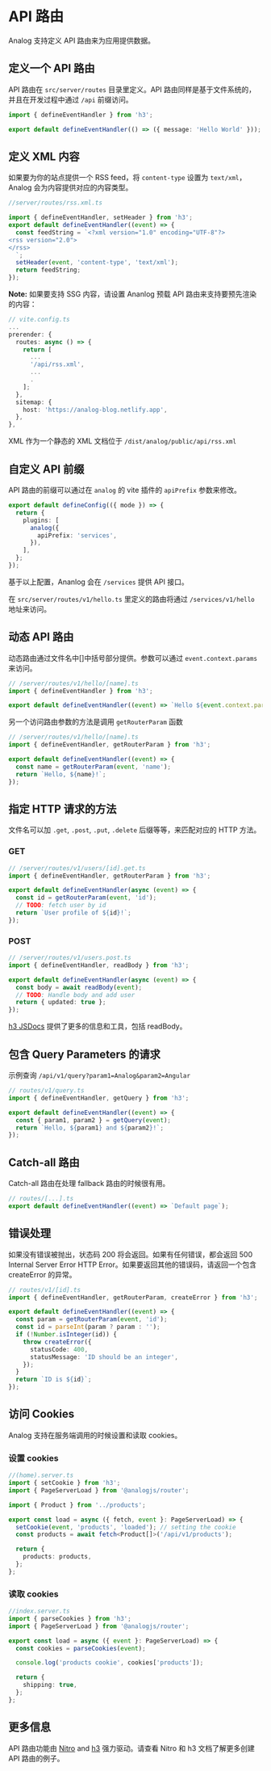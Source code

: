 # API 路由

Analog 支持定义 API 路由来为应用提供数据。

## 定义一个 API 路由

API 路由在 `src/server/routes` 目录里定义。API 路由同样是基于文件系统的，并且在开发过程中通过 `/api` 前缀访问。

```ts
import { defineEventHandler } from 'h3';

export default defineEventHandler(() => ({ message: 'Hello World' }));
```

## 定义 XML 内容

如果要为你的站点提供一个 RSS feed，将 `content-type` 设置为 `text/xml`，Analog 会为内容提供对应的内容类型。

```ts
//server/routes/rss.xml.ts

import { defineEventHandler, setHeader } from 'h3';
export default defineEventHandler((event) => {
  const feedString = `<?xml version="1.0" encoding="UTF-8"?>
<rss version="2.0">
</rss>
  `;
  setHeader(event, 'content-type', 'text/xml');
  return feedString;
});
```

**Note:** 如果要支持 SSG 内容，请设置 Ananlog 预载 API 路由来支持要预先渲染的内容：

```ts
// vite.config.ts
...
prerender: {
  routes: async () => {
    return [
      ...
      '/api/rss.xml',
      ...
      .
    ];
  },
  sitemap: {
    host: 'https://analog-blog.netlify.app',
  },
},
```

XML 作为一个静态的 XML 文档位于 `/dist/analog/public/api/rss.xml`

## 自定义 API 前缀

API 路由的前缀可以通过在 `analog` 的 vite 插件的 `apiPrefix` 参数来修改。

```ts
export default defineConfig(({ mode }) => {
  return {
    plugins: [
      analog({
        apiPrefix: 'services',
      }),
    ],
  };
});
```

基于以上配置，Ananlog 会在 `/services` 提供 API 接口。

在 `src/server/routes/v1/hello.ts` 里定义的路由将通过 `/services/v1/hello` 地址来访问。

## 动态 API 路由

动态路由通过文件名中[]中括号部分提供。参数可以通过 `event.context.params` 来访问。

```ts
// /server/routes/v1/hello/[name].ts
import { defineEventHandler } from 'h3';

export default defineEventHandler((event) => `Hello ${event.context.params?.['name']}!`);
```

另一个访问路由参数的方法是调用 `getRouterParam` 函数

```ts
// /server/routes/v1/hello/[name].ts
import { defineEventHandler, getRouterParam } from 'h3';

export default defineEventHandler((event) => {
  const name = getRouterParam(event, 'name');
  return `Hello, ${name}!`;
});
```

## 指定 HTTP 请求的方法

文件名可以加 `.get`, `.post`, `.put`, `.delete` 后缀等等，来匹配对应的 HTTP 方法。

### GET

```ts
// /server/routes/v1/users/[id].get.ts
import { defineEventHandler, getRouterParam } from 'h3';

export default defineEventHandler(async (event) => {
  const id = getRouterParam(event, 'id');
  // TODO: fetch user by id
  return `User profile of ${id}!`;
});
```

### POST

```ts
// /server/routes/v1/users.post.ts
import { defineEventHandler, readBody } from 'h3';

export default defineEventHandler(async (event) => {
  const body = await readBody(event);
  // TODO: Handle body and add user
  return { updated: true };
});
```

[h3 JSDocs](https://www.jsdocs.io/package/h3#package-index-functions) 提供了更多的信息和工具，包括 readBody。

## 包含 Query Parameters 的请求

示例查询 `/api/v1/query?param1=Analog&param2=Angular`

```ts
// routes/v1/query.ts
import { defineEventHandler, getQuery } from 'h3';

export default defineEventHandler((event) => {
  const { param1, param2 } = getQuery(event);
  return `Hello, ${param1} and ${param2}!`;
});
```

## Catch-all 路由

Catch-all 路由在处理 fallback 路由的时候很有用。

```ts
// routes/[...].ts
export default defineEventHandler((event) => `Default page`);
```

## 错误处理

如果没有错误被抛出，状态码 200 将会返回。如果有任何错误，都会返回 500 Internal Server Error HTTP Error。如果要返回其他的错误码，请返回一个包含 createError 的异常。

```ts
// routes/v1/[id].ts
import { defineEventHandler, getRouterParam, createError } from 'h3';

export default defineEventHandler((event) => {
  const param = getRouterParam(event, 'id');
  const id = parseInt(param ? param : '');
  if (!Number.isInteger(id)) {
    throw createError({
      statusCode: 400,
      statusMessage: 'ID should be an integer',
    });
  }
  return `ID is ${id}`;
});
```

## 访问 Cookies

Analog 支持在服务端调用的时候设置和读取 cookies。

### 设置 cookies

```ts
//(home).server.ts
import { setCookie } from 'h3';
import { PageServerLoad } from '@analogjs/router';

import { Product } from '../products';

export const load = async ({ fetch, event }: PageServerLoad) => {
  setCookie(event, 'products', 'loaded'); // setting the cookie
  const products = await fetch<Product[]>('/api/v1/products');

  return {
    products: products,
  };
};
```

### 读取 cookies

```ts
//index.server.ts
import { parseCookies } from 'h3';
import { PageServerLoad } from '@analogjs/router';

export const load = async ({ event }: PageServerLoad) => {
  const cookies = parseCookies(event);

  console.log('products cookie', cookies['products']);

  return {
    shipping: true,
  };
};
```

## 更多信息

API 路由功能由 [Nitro](https://nitro.unjs.io/guide/routing) and [h3](https://h3.unjs.io/) 强力驱动。请查看 Nitro 和 h3 文档了解更多创建 API 路由的例子。
